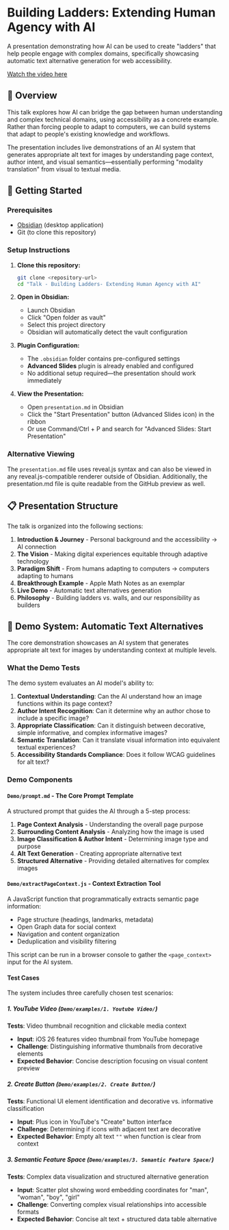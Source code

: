 # Building Ladders: Extending Human Agency with AI

A presentation demonstrating how AI can be used to create "ladders" that help people engage with complex domains, specifically showcasing automatic text alternative generation for web accessibility.

[Watch the video here](https://drive.google.com/file/d/1m1q8f3YFf-hT1-FY0O5cZq6Eolo7n_bV/view?usp=sharing)


## 🎯 Overview

This talk explores how AI can bridge the gap between human understanding and complex technical domains, using accessibility as a concrete example. Rather than forcing people to adapt to computers, we can build systems that adapt to people's existing knowledge and workflows.

The presentation includes live demonstrations of an AI system that generates appropriate alt text for images by understanding page context, author intent, and visual semantics—essentially performing "modality translation" from visual to textual media.

## 🚀 Getting Started

### Prerequisites

- [Obsidian](https://obsidian.md/) (desktop application)
- Git (to clone this repository)

### Setup Instructions

1. **Clone this repository:**
   ```bash
   git clone <repository-url>
   cd "Talk - Building Ladders- Extending Human Agency with AI"
   ```

2. **Open in Obsidian:**
   - Launch Obsidian
   - Click "Open folder as vault"
   - Select this project directory
   - Obsidian will automatically detect the vault configuration

3. **Plugin Configuration:**
   - The `.obsidian` folder contains pre-configured settings
   - **Advanced Slides** plugin is already enabled and configured
   - No additional setup required—the presentation should work immediately

4. **View the Presentation:**
   - Open `presentation.md` in Obsidian
   - Click the "Start Presentation" button (Advanced Slides icon) in the ribbon
   - Or use Command/Ctrl + P and search for "Advanced Slides: Start Presentation"

### Alternative Viewing

The `presentation.md` file uses reveal.js syntax and can also be viewed in any reveal.js-compatible renderer outside of Obsidian. Additionally, the presentation.md file is quite readable from the GitHub preview as well.

## 📋 Presentation Structure

The talk is organized into the following sections:

1. **Introduction & Journey** - Personal background and the accessibility → AI connection
2. **The Vision** - Making digital experiences equitable through adaptive technology  
3. **Paradigm Shift** - From humans adapting to computers → computers adapting to humans
4. **Breakthrough Example** - Apple Math Notes as an exemplar
5. **Live Demo** - Automatic text alternatives generation
6. **Philosophy** - Building ladders vs. walls, and our responsibility as builders

## 🧪 Demo System: Automatic Text Alternatives

The core demonstration showcases an AI system that generates appropriate alt text for images by understanding context at multiple levels.

### What the Demo Tests

The demo system evaluates an AI model's ability to:

1. **Contextual Understanding**: Can the AI understand how an image functions within its page context?
2. **Author Intent Recognition**: Can it determine why an author chose to include a specific image?
3. **Appropriate Classification**: Can it distinguish between decorative, simple informative, and complex informative images?
4. **Semantic Translation**: Can it translate visual information into equivalent textual experiences?
5. **Accessibility Standards Compliance**: Does it follow WCAG guidelines for alt text?

### Demo Components

#### `Demo/prompt.md` - The Core Prompt Template
A structured prompt that guides the AI through a 5-step process:
1. **Page Context Analysis** - Understanding the overall page purpose
2. **Surrounding Content Analysis** - Analyzing how the image is used 
3. **Image Classification & Author Intent** - Determining image type and purpose
4. **Alt Text Generation** - Creating appropriate alternative text
5. **Structured Alternative** - Providing detailed alternatives for complex images

#### `Demo/extractPageContext.js` - Context Extraction Tool
A JavaScript function that programmatically extracts semantic page information:
- Page structure (headings, landmarks, metadata)
- Open Graph data for social context  
- Navigation and content organization
- Deduplication and visibility filtering

This script can be run in a browser console to gather the `<page_context>` input for the AI system.

#### Test Cases

The system includes three carefully chosen test scenarios:

##### 1. YouTube Video (`Demo/examples/1. Youtube Video/`)
**Tests**: Video thumbnail recognition and clickable media context
- **Input**: iOS 26 features video thumbnail from YouTube homepage
- **Challenge**: Distinguishing informative thumbnails from decorative elements
- **Expected Behavior**: Concise description focusing on visual content preview

##### 2. Create Button (`Demo/examples/2. Create Button/`)  
**Tests**: Functional UI element identification and decorative vs. informative classification
- **Input**: Plus icon in YouTube's "Create" button interface
- **Challenge**: Determining if icons with adjacent text are decorative
- **Expected Behavior**: Empty alt text `""` when function is clear from context

##### 3. Semantic Feature Space (`Demo/examples/3. Semantic Feature Space/`)
**Tests**: Complex data visualization and structured alternative generation
- **Input**: Scatter plot showing word embedding coordinates for "man", "woman", "boy", "girl"
- **Challenge**: Converting complex visual relationships into accessible formats
- **Expected Behavior**: Concise alt text + structured data table alternative
